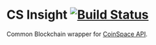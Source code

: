CS Insight [![Build Status](https://travis-ci.org/skyjam/cs-insight.svg)](https://travis-ci.org/skyjam/cs-insight)
==========

Common Blockchain wrapper for [CoinSpace API](https://github.com/skyjam/cs-api).
